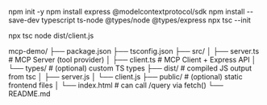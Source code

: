 npm init -y
npm install express @modelcontextprotocol/sdk 
npm install --save-dev typescript ts-node @types/node @types/express
npx tsc --init

npx tsc
node dist/client.js

mcp-demo/
├── package.json
├── tsconfig.json
├── src/
│   ├── server.ts        # MCP Server (tool provider)
│   ├── client.ts        # MCP Client + Express API
│   └── types/           # (optional) custom TS types
├── dist/                # compiled JS output from tsc
│   ├── server.js
│   └── client.js
├── public/              # (optional) static frontend files
│   └── index.html       # can call /query via fetch()
└── README.md